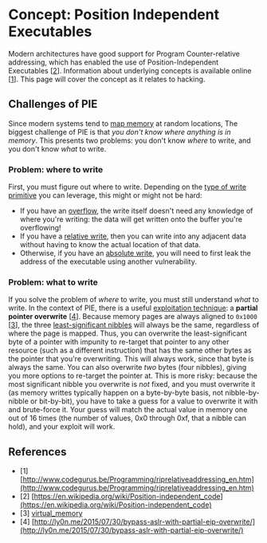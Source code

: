 # Concept: Position Independent Executables

Modern architectures have good support for Program Counter-relative addressing, which has enabled the use of Position-Independent Executables \[[2](https://en.wikipedia.org/wiki/Position-independent_code)\].
Information about underlying concepts is available online \[[1](http://www.codegurus.be/Programming/riprelativeaddressing_en.htm)\].
This page will cover the concept as it relates to hacking.

## Challenges of PIE

Since modern systems tend to [map memory](virtual_memory) at random locations, 
The biggest challenge of PIE is that _you don't know where anything is in memory_.
This presents two problems: you don't know _where_ to write, and you don't know _what_ to write.

### Problem: where to write

First, you must figure out where to write.
Depending on the [type of write primitive](write_types) you can leverage, this might or might not be hard:

- If you have an [overflow](write_types), the write itself doesn't need any knowledge of where you're writing: the data will get written onto the buffer you're overflowing!
- If you have a [relative write](write_types), then you can write into any adjacent data without having to know the actual location of that data.
- Otherwise, if you have an [absolute write](write_types), you will need to first leak the address of the executable using another vulnerability.

### Problem: what to write

If you solve the problem of _where_ to write, you must still understand _what_ to write.
In the context of PIE, there is a useful [exploitation technique](exploit_techniques): a **partial pointer overwrite** \[[4](http://ly0n.me/2015/07/30/bypass-aslr-with-partial-eip-overwrite/)\].
Because memory pages are always aligned to `0x1000` \[[3](virtual_memory)\], the three [least-significant nibbles](words) will always be the same, regardless of where the page is mapped.
Thus, you can overwrite the least-significant byte of a pointer with impunity to re-target that pointer to any other resource (such as a different instruction) that has the same other bytes as the pointer that you're overwriting.
This will always work, since that byte is always the same.
You can also overwrite _two_ bytes (four nibbles), giving you more options to re-target the pointer at.
This is more risky: because the most significant nibble you overwrite is _not_ fixed, and you must overwrite it (as memory writtes typically happen on a byte-by-byte basis, not nibble-by-nibble or bit-by-bit), you have to take a guess for a value to overwrite it with and brute-force it.
Your guess will match the actual value in memory one out of 16 times (the number of values, 0x0 through 0xf, that a nibble can hold), and your exploit will work.

## References

- \[1\] [http://www.codegurus.be/Programming/riprelativeaddressing_en.htm](http://www.codegurus.be/Programming/riprelativeaddressing_en.htm)
- \[2\] [https://en.wikipedia.org/wiki/Position-independent_code](https://en.wikipedia.org/wiki/Position-independent_code)
- \[3\] [virtual_memory](virtual_memory)
- \[4\] [http://ly0n.me/2015/07/30/bypass-aslr-with-partial-eip-overwrite/](http://ly0n.me/2015/07/30/bypass-aslr-with-partial-eip-overwrite/)
